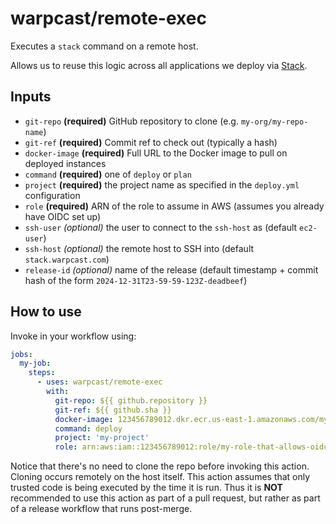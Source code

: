 # warpcast/remote-exec

Executes a `stack` command on a remote host.

Allows us to reuse this logic across all applications we deploy via [Stack](https://github.com/warpcast/stack).

## Inputs
- `git-repo` **(required)** GitHub repository to clone (e.g. `my-org/my-repo-name`)
- `git-ref` **(required)** Commit ref to check out (typically a hash)
- `docker-image` **(required)** Full URL to the Docker image to pull on deployed instances
- `command` **(required)** one of `deploy` or `plan`
- `project` **(required)** the project name as specified in the `deploy.yml` configuration
- `role` **(required)** ARN of the role to assume in AWS (assumes you already have OIDC set up)
- `ssh-user` _(optional)_ the user to connect to the `ssh-host` as (default `ec2-user`)
- `ssh-host` _(optional)_ the remote host to SSH into (default `stack.warpcast.com`)
- `release-id` _(optional)_ name of the release (default timestamp + commit hash of the form `2024-12-31T23-59-59-123Z-deadbeef`)

## How to use

Invoke in your workflow using:

```yaml
jobs:
  my-job:
    steps:
      - uses: warpcast/remote-exec
        with:
          git-repo: ${{ github.repository }}
          git-ref: ${{ github.sha }}
          docker-image: 123456789012.dkr.ecr.us-east-1.amazonaws.com/my-organization/my-repository:${{ github.sha }} # ECR repo
          command: deploy
          project: 'my-project'
          role: arn:aws:iam::123456789012:role/my-role-that-allows-oidc-auth
```

Notice that there's no need to clone the repo before invoking this action.
Cloning occurs remotely on the host itself.
This action assumes that only trusted code is being executed by the time it is run.
Thus it is **NOT** recommended to use this action as part of a pull request, but rather as part of a release workflow that runs post-merge.
